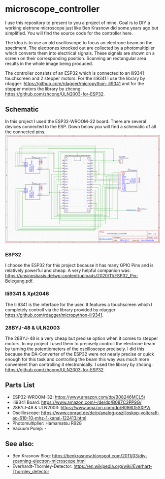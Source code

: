 # microscope_controller
I use this repository to present to you a project of mine. Goal is to DIY a working eletrone microscope just like Ben Krasnow did some years ago but simplified. You will find the source code for the controller here. 

The idea is to use an old oscilloscope to focus an electrone beam on the speciment. The electrones knocked out are collected by a photomultiplier which converts them into electrical signals. These signals are shown on a screen on their corresponding position. Scanning an rectangular area results in the whole image being produced.

The controller consists of an ESP32 which is connected to an ili9341 touchscreen and 2 stepper motors. For the ili9341 I use the library by rdagger: https://github.com/rdagger/micropython-ili9341 and for the stepper motors the library by zhcong: https://github.com/zhcong/ULN2003-for-ESP32.

## Schematic
In this project I used the ESP32-WROOM-32 board. There are several devices connected to the ESP. Down below you will find a schematic of all the connected pins.
![GitHub Logo](/images/schematic.PNG)

### ESP32
I choose the ESP32 for this project because it has many GPIO Pins and is relatively powerful and cheap. A very helpful companion was: https://unsinnsbasis.de/wp-content/uploads/2020/11/ESP32_Pin-Belegung.pdf.

### Ili9341 & Xpt2046
The Ili9341 is the interface for the user. It features a touchscreen which I completely controll via the library provided by rdagger https://github.com/rdagger/micropython-ili9341.

### 28BYJ-48 & ULN2003
The 28BYJ-48 is a very cheap but precise option when it comes to stepper motors. In my project I used them to precisely controll the electrone beam by turning the potentiometers of the oscilloscope precisely. I did this because the DA-Converter of the ESP32 were not nearly precise or quick enough for this task and controlling the beam this way was much more convenient than controlling it electronically. I used the library by zhcong: https://github.com/zhcong/ULN2003-for-ESP32.

## Parts List
* ESP32-WROOM-32: https://www.amazon.com/dp/B08246MCL5/
* Ili9341 Board: https://www.amazon.com/-/de/dp/B087C3PP9G/
* 28BYJ-48 & ULN2003: https://www.amazon.com/dp/B086D5SXPV/
* Oscilloscope: https://www.conrad.de/de/p/analog-oszilloskop-voltcraft-ao-610-10-mhz-1-kanal-122413.html
* Photomultiplier: Hamamatsu R928
* Vacuum Pump: -

## See also:
* Ben Krasnow Blog: https://benkrasnow.blogspot.com/2011/03/diy-scanning-electron-microscope.html
* Everhardt-Thornley-Detector: https://en.wikipedia.org/wiki/Everhart-Thornley_detector
